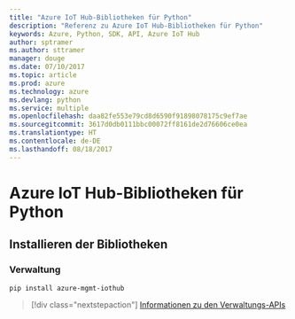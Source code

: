 ```yaml
---
title: "Azure IoT Hub-Bibliotheken für Python"
description: "Referenz zu Azure IoT Hub-Bibliotheken für Python"
keywords: Azure, Python, SDK, API, Azure IoT Hub
author: sptramer
ms.author: sttramer
manager: douge
ms.date: 07/10/2017
ms.topic: article
ms.prod: azure
ms.technology: azure
ms.devlang: python
ms.service: multiple
ms.openlocfilehash: daa82fe553e79cd8d6590f91898078175c9ef7ae
ms.sourcegitcommit: 3617d0db0111bbc00072ff8161de2d76606ce0ea
ms.translationtype: HT
ms.contentlocale: de-DE
ms.lasthandoff: 08/18/2017
---
```

# <a name="azure-iot-hub-libraries-for-python"></a>Azure IoT Hub-Bibliotheken für Python

## <a name="install-the-libraries"></a>Installieren der Bibliotheken


### <a name="management"></a>Verwaltung

```bash
pip install azure-mgmt-iothub
```
> [!div class="nextstepaction"]
> [Informationen zu den Verwaltungs-APIs](/python/api/overview/azure/iot/managementlibrary)
